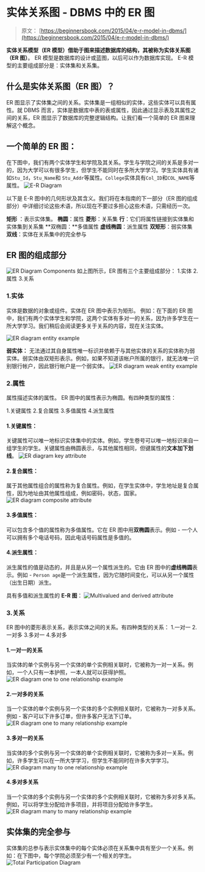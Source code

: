 # 实体关系图 - DBMS 中的 ER 图

> 原文： [https://beginnersbook.com/2015/04/e-r-model-in-dbms/](https://beginnersbook.com/2015/04/e-r-model-in-dbms/)

**实体关系模型（ER 模型）**借助于图来描述数据库的结构，其被称为**实体关系图（ER 图）**。 ER 模型是数据库的设计或蓝图，以后可以作为数据库实现。 E-R 模型的主要组成部分是：实体集和关系集。

## 什么是实体关系图（ER 图）？

ER 图显示了实体集之间的关系。实体集是一组相似的实体，这些实体可以具有属性。就 DBMS 而言，实体是数据库中表的表或属性，因此通过显示表及其属性之间的关系，ER 图显示了数据库的完整逻辑结构。让我们看一个简单的 ER 图来理解这个概念。

## 一个简单的 ER 图：

在下图中，我们有两个实体学生和学院及其关系。学生与学院之间的关系是多对一的，因为大学可以有很多学生，但学生不能同时在多所大学学习。学生实体具有诸如`Stu_Id`，`Stu_Name`和 `Stu_Addr`等属性。`College`实体具有`Col_ID`和`COL_NAME`等属性。 
![E-R Diagram](img/789d8be28f7f1f9adf83c57df7fd3fd2.jpg)

以下是 E-R 图中的几何形状及其含义。我们将在本指南的下一部分（ER 图的组成部分）中详细讨论这些术语，所以现在不要过多担心这些术语，只需经历一次。

**矩形** ：表示实体集。
**椭圆**：属性
**菱形**：关系集
**行**：它们将属性链接到实体集和实体集到关系集
**双椭圆：**多值属性
**虚线椭圆**：派生属性
**双矩形**：弱实体集
**双线**：实体在关系集中的完全参与

## ER 图的组成部分

![ER Diagram Components](img/660f02e63c807ed7e34a9e5b75f7326b.jpg)
如上图所示，ER 图有三个主要组成部分：
1.实体
2.属性
3.关系

### 1.实体

实体是数据的对象或组件。实体在 ER 图中表示为矩形。
例如：在下面的 ER 图中，我们有两个实体学生和学院，这两个实体有多对一的关系，因为许多学生在一所大学学习。我们稍后会阅读更多关于关系的内容，现在关注实体。

![ER diagram entity example](img/00c5a2ac8e883b1ce137fc20896ee9e8.jpg)

**弱实体：**
无法通过其自身属性唯一标识并依赖于与其他实体的关系的实体称为弱实体。弱实体由双矩形表示。例如，如果不知道该帐户所属的银行，就无法唯一识别银行帐户，因此银行帐户是一个弱实体。
![ER diagram weak entity example](img/0d74b1b5b5058f5eb131ba0228a2ca9e.jpg)

### 2.属性

属性描述实体的属性。 ER 图中的属性表示为椭圆。有四种类型的属性：

1.关键属性
2.复合属性
3.多值属性
4.派生属性

#### 1.关键属性：

关键属性可以唯一地标识实体集中的实体。例如，学生卷号可以唯一地标识来自一组学生的学生。关键属性由椭圆表示，与其他属性相同，但键属性的**文本加下划线**。
![ER diagram key attribute](img/e54f658d4592aec19026e52343b6bf39.jpg)

#### 2.复合属性：

属于其他属性组合的属性称为复合属性。例如，在学生实体中，学生地址是复合属性，因为地址由其他属性组成，例如密码，状态，国家。
![ER diagram composite attribute](img/05546c07372b6fb71eb9c76e20c228e0.jpg)

#### 3.多值属性：

可以包含多个值的属性称为多值属性。它在 ER 图中用**双椭圆**表示。例如 - 一个人可以拥有多个电话号码，因此电话号码属性是多值的。

#### 4.派生属性：

派生属性的值是动态的，并且是从另一个属性派生的。它由 ER 图中的**虚线椭圆**表示。例如 - `Person age`是一个派生属性，因为它随时间变化，可以从另一个属性（出生日期）派生。

具有多值和派生属性的 **E-R 图**：
![Multivalued and derived attribute](img/ba8fd060c71734ad1f8996486167f268.jpg)

### 3.关系

ER 图中的菱形表示关系，表示实体之间的关系。有四种类型的关系：
1.一对一
2.一对多
3.多对一
4.多对多

#### 1.一对一的关系

当实体的单个实例与另一个实体的单个实例相关联时，它被称为一对一关系。例如，一个人只有一本护照，一本人就可以获得护照。
![ER diagram one to one relationship example](img/b3adbba2406909f8aaa671a849b359b7.jpg)

#### 2.一对多的关系

当一个实体的单个实例与另一个实体的多个实例相关联时，它被称为一对多关系。例如 - 客户可以下许多订单，但许多客户无法下订单。
![ER diagram one to many relationship example](img/03ec4c74f97b344eb5be13ad057a0e3f.jpg)

#### 3.多对一的关系

当实体的多个实例与另一个实体的单个实例相关联时，它被称为多对一关系。例如，许多学生可以在一所大学学习，但学生不能同时在许多大学学习。
![ER diagram many to one relationship example](img/1e5b51aed63d836eb4123b7f70564ad0.jpg)

#### 4.多对多关系

当一个实体的多个实例与另一个实体的多个实例相关联时，它被称为多对多关系。例如，可以将学生分配给许多项目，并将项目分配给许多学生。
![ER diagram many to many relationship example](img/d10b2d93bbe0f7deca5d5f8d5b5b4566.jpg)

## 实体集的完全参与

实体集的总参与表示实体集中的每个实体必须在关系集中具有至少一个关系。例如：在下图中，每个学院必须至少有一个相关的学生。
![Total Participation Diagram](img/43c71e7bce031baa341db2a02e3aab24.jpg)